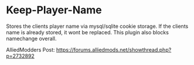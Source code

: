 # Keep-Player-Name
Stores the clients player name via mysql/sqlite cookie storage. If the clients name is already stored, it wont be replaced. This plugin also blocks namechange overall.

AlliedModders Post: https://forums.alliedmods.net/showthread.php?p=2732892
